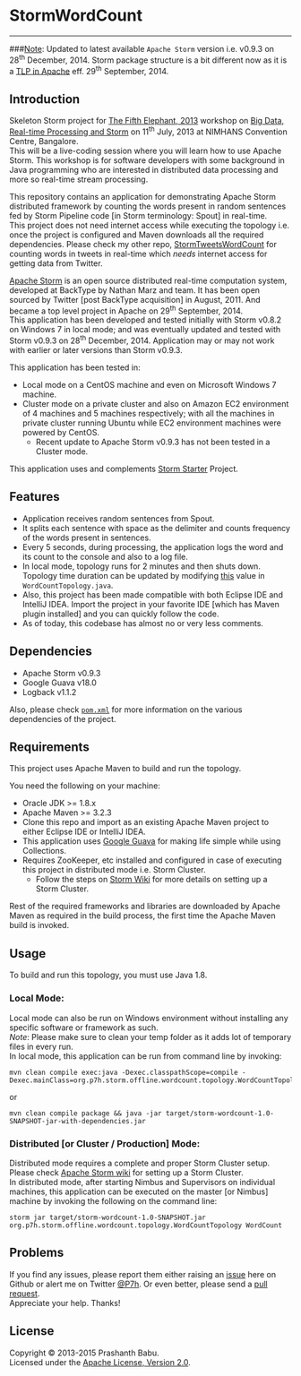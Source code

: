 # StormWordCount
----------

###<u>Note</u>: Updated to latest available `Apache Storm` version i.e. v0.9.3 on 28<sup>th</sup> December, 2014. Storm package structure is a bit different now as it is a [TLP in Apache](https://blogs.apache.org/foundation/entry/the_apache_software_foundation_announces64) eff. 29<sup>th</sup> September, 2014.

## Introduction
Skeleton Storm project for [The Fifth Elephant, 2013](https://fifthelephant.in/2013) workshop on [Big Data, Real-time Processing and Storm](https://fifthelephant.in/2013/workshops) on 11<sup>th</sup> July, 2013 at NIMHANS Convention Centre, Bangalore.<br>
This will be a live-coding session where you will learn how to use Apache Storm. This workshop is for software developers with some background in Java programming who are interested in distributed data processing and more so real-time stream processing.

This repository contains an application for demonstrating Apache Storm distributed framework by counting the words present in random sentences fed by Storm Pipeline code [in Storm terminology: Spout] in real-time.<br>This project does not need internet access while executing the topology i.e. once the project is configured and Maven downloads all the required dependencies. Please check my other repo, [StormTweetsWordCount](https://github.com/P7h/StormTweetsWordCount) for counting words in tweets in real-time which *needs* internet access for getting data from Twitter.

[Apache Storm](http://storm.apache.org) is an open source distributed real-time computation system, developed at BackType by Nathan Marz and team. It has been open sourced by Twitter [post BackType acquisition] in August, 2011. And became a top level project in Apache on 29<sup>th</sup> September, 2014.<br>
This application has been developed and tested initially with Storm v0.8.2 on Windows 7 in local mode; and was eventually updated and tested with Storm v0.9.3 on 28<sup>th</sup> December, 2014. Application may or may not work with earlier or later versions than Storm v0.9.3.<br>

This application has been tested in:<br>

+ Local mode on a CentOS machine and even on Microsoft Windows 7 machine.
+ Cluster mode on a private cluster and also on Amazon EC2 environment of 4 machines and 5 machines respectively; with all the machines in private cluster running Ubuntu while EC2 environment machines were powered by CentOS.
	+ Recent update to Apache Storm v0.9.3 has not been tested in a Cluster mode.

This application uses and complements [Storm Starter](https://github.com/apache/storm/tree/master/examples/storm-starter) Project.

## Features
* Application receives random sentences from Spout.<br>
* It splits each sentence with space as the delimiter and counts frequency of the words present in sentences.<br>
* Every 5 seconds, during processing, the application logs the word and its count to the console and also to a log file. <br>
* In local mode, topology runs for 2 minutes and then shuts down. Topology time duration can be updated by modifying [this](src/main/java/org/p7h/storm/offline/wordcount/topology/WordCountTopology.java#L48) value in `WordCountTopology.java`.<br>
* Also, this project has been made compatible with both Eclipse IDE and IntelliJ IDEA. Import the project in your favorite IDE [which has Maven plugin installed] and you can quickly follow the code.
* As of today, this codebase has almost no or very less comments.

## Dependencies
* Apache Storm v0.9.3
* Google Guava v18.0
* Logback v1.1.2

Also, please check [`pom.xml`](pom.xml) for more information on the various dependencies of the project.<br>

## Requirements
This project uses Apache Maven to build and run the topology.<br>

You need the following on your machine:

* Oracle JDK >= 1.8.x
* Apache Maven >= 3.2.3
* Clone this repo and import as an existing Apache Maven project to either Eclipse IDE or IntelliJ IDEA.
* This application uses [Google Guava](https://code.google.com/p/guava-libraries) for making life simple while using Collections.
* Requires ZooKeeper, etc installed and configured in case of executing this project in distributed mode i.e. Storm Cluster.<br>
	- Follow the steps on [Storm Wiki](http://storm.apache.org/documentation/Setting-up-a-Storm-cluster.html) for more details on setting up a Storm Cluster.<br>

Rest of the required frameworks and libraries are downloaded by Apache Maven as required in the build process, the first time the Apache Maven build is invoked.

## Usage
To build and run this topology, you must use Java 1.8.

### Local Mode:
Local mode can also be run on Windows environment without installing any specific software or framework as such.<br>
*Note*: Please make sure to clean your temp folder as it adds lot of temporary files in every run.<br>
In local mode, this application can be run from command line by invoking:<br>

    mvn clean compile exec:java -Dexec.classpathScope=compile -Dexec.mainClass=org.p7h.storm.offline.wordcount.topology.WordCountTopology

or

    mvn clean compile package && java -jar target/storm-wordcount-1.0-SNAPSHOT-jar-with-dependencies.jar
	
### Distributed [or Cluster / Production] Mode:
Distributed mode requires a complete and proper Storm Cluster setup. Please check [Apache Storm wiki](http://storm.apache.org/documentation/Setting-up-a-Storm-cluster.html) for setting up a Storm Cluster.<br>
In distributed mode, after starting Nimbus and Supervisors on individual machines, this application can be executed on the master [or Nimbus] machine by invoking the following on the command line:

    storm jar target/storm-wordcount-1.0-SNAPSHOT.jar org.p7h.storm.offline.wordcount.topology.WordCountTopology WordCount

## Problems
If you find any issues, please report them either raising an [issue](https://github.com/P7h/StormWordCount/issues) here on Github or alert me on Twitter [@P7h](http://twitter.com/P7h). Or even better, please send a [pull request](https://github.com/P7h/StormWordCount/pulls).<br>
Appreciate your help. Thanks!

## License
Copyright &copy; 2013-2015 Prashanth Babu.<br>
Licensed under the [Apache License, Version 2.0](http://www.apache.org/licenses/LICENSE-2.0).